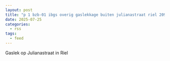 ```yaml
---
layout: post
title: "p 1 bzb-01 ibgs overig gaslekkage buiten julianastraat riel 209342 209092"
date: 2025-07-25
categories: 
  - rss
tags: 
  - feed
---
```


Gaslek op Julianastraat in Riel
